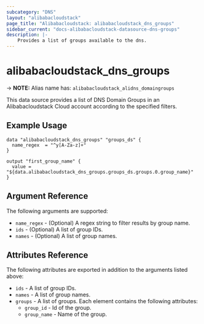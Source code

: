 ```yaml
---
subcategory: "DNS"
layout: "alibabacloudstack"
page_title: "Alibabacloudstack: alibabacloudstack_dns_groups"
sidebar_current: "docs-alibabacloudstack-datasource-dns-groups"
description: |-
    Provides a list of groups available to the dns.
---
```


# alibabacloudstack_dns_groups
-> **NOTE:** Alias name has: `alibabacloudstack_alidns_domaingroups`

This data source provides a list of DNS Domain Groups in an Alibabacloudstack Cloud account according to the specified filters.

## Example Usage

```
data "alibabacloudstack_dns_groups" "groups_ds" {
  name_regex  = "^y[A-Za-z]+"
}

output "first_group_name" {
  value = "${data.alibabacloudstack_dns_groups.groups_ds.groups.0.group_name}"
}
```

## Argument Reference

The following arguments are supported:

* `name_regex` - (Optional) A regex string to filter results by group name. 
* `ids` - (Optional) A list of group IDs.
* `names` - (Optional)  A list of group names.

## Attributes Reference

The following attributes are exported in addition to the arguments listed above:

* `ids` - A list of group IDs. 
* `names` - A list of group names.
* `groups` - A list of groups. Each element contains the following attributes:
  * `group_id` - Id of the group.
  * `group_name` - Name of the group.